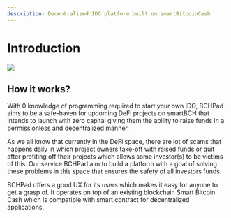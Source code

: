 ```yaml
---
description: Decentralized IDO platform built on smartBitcoinCash
---
```


# Introduction

![](https://www.bchpad.cash/static/media/logo-white.0e7a4e28.png)

## How it works?

With 0 knowledge of programming required to start your own IDO, BCHPad aims to be a safe-haven for upcoming DeFi projects on smartBCH that intends to launch with zero capital giving them the ability to raise funds in a permissionless and decentralized manner.

As we all know that currently in the DeFi space, there are lot of scams that happens daily in which project owners take-off with raised funds or quit after profiting off their projects which allows some investor(s) to be victims of this. Our service BCHPad aim to build a platform with a goal of solving these problems in this space that ensures the safety of all investors funds.

BCHPad offers a good UX for its users which makes it easy for anyone to get a grasp of. It operates on top of an existing blockchain Smart Bitcoin Cash which is compatible with smart contract for decentralized applications.

